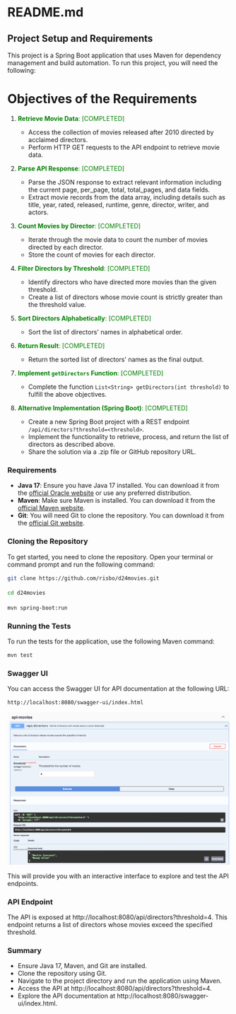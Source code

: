 # README.md

## Project Setup and Requirements

This project is a Spring Boot application that uses Maven for dependency management and build automation. To run this project, you will need the following:

# Objectives of the Requirements

1. <span style="color:green">**Retrieve Movie Data**: [COMPLETED]</span>
    - Access the collection of movies released after 2010 directed by acclaimed directors.
    - Perform HTTP GET requests to the API endpoint to retrieve movie data.

2. <span style="color:green">**Parse API Response**: [COMPLETED]</span>
    - Parse the JSON response to extract relevant information including the current page, per_page, total, total_pages, and data fields.
    - Extract movie records from the data array, including details such as title, year, rated, released, runtime, genre, director, writer, and actors.

3. <span style="color:green">**Count Movies by Director**: [COMPLETED]</span>
    - Iterate through the movie data to count the number of movies directed by each director.
    - Store the count of movies for each director.

4. <span style="color:green">**Filter Directors by Threshold**: [COMPLETED]</span>
    - Identify directors who have directed more movies than the given threshold.
    - Create a list of directors whose movie count is strictly greater than the threshold value.

5. <span style="color:green">**Sort Directors Alphabetically**: [COMPLETED]</span>
    - Sort the list of directors' names in alphabetical order.

6. <span style="color:green">**Return Result**: [COMPLETED]</span>
    - Return the sorted list of directors' names as the final output.

7. <span style="color:green">**Implement `getDirectors` Function**: [COMPLETED]</span>
    - Complete the function `List<String> getDirectors(int threshold)` to fulfill the above objectives.

8. <span style="color:green">**Alternative Implementation (Spring Boot)**: [COMPLETED]</span>
    - Create a new Spring Boot project with a REST endpoint `/api/directors?threshold=<threshold>`.
    - Implement the functionality to retrieve, process, and return the list of directors as described above.
    - Share the solution via a .zip file or GitHub repository URL.


### Requirements
- **Java 17**: Ensure you have Java 17 installed. You can download it from the [official Oracle website](https://www.oracle.com/java/technologies/javase-jdk17-downloads.html) or use any preferred distribution.
- **Maven**: Make sure Maven is installed. You can download it from the [official Maven website](https://maven.apache.org/download.cgi).
- **Git**: You will need Git to clone the repository. You can download it from the [official Git website](https://git-scm.com/downloads).

### Cloning the Repository
To get started, you need to clone the repository. Open your terminal or command prompt and run the following command:

```bash
git clone https://github.com/risbo/d24movies.git

cd d24movies

mvn spring-boot:run
```
### Running the Tests
To run the tests for the application, use the following Maven command:

```bash
mvn test
```

### Swagger UI
You can access the Swagger UI for API documentation at the following URL:
```bash
http://localhost:8080/swagger-ui/index.html
```
![Swagger Logo](recursos/swagger.png)

This will provide you with an interactive interface to explore and test the API endpoints.

### API Endpoint

The API is exposed at http://localhost:8080/api/directors?threshold=4. This endpoint returns a list of directors whose movies exceed the specified threshold.

### Summary
- Ensure Java 17, Maven, and Git are installed.
- Clone the repository using Git.
- Navigate to the project directory and run the application using Maven.
- Access the API at http://localhost:8080/api/directors?threshold=4.
- Explore the API documentation at http://localhost:8080/swagger-ui/index.html.
